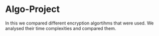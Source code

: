 # Algo-Project
In this we compared different encryption algortihms that were used. We analysed their time complexities and compared them. 
